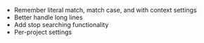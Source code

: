 * Remember literal match, match case, and with context settings
* Better handle long lines
* Add stop searching functionality
* Per-project settings

